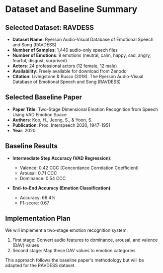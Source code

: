 # Dataset and Baseline Summary

## Selected Dataset: RAVDESS

- **Dataset Name**: Ryerson Audio-Visual Database of Emotional Speech and Song (RAVDESS)
- **Number of Samples**: 1,440 audio-only speech files
- **Number of Emotions**: 8 emotions (neutral, calm, happy, sad, angry, fearful, disgust, surprised)
- **Actors**: 24 professional actors (12 female, 12 male)
- **Availability**: Freely available for download from Zenodo
- **Citation**: Livingstone & Russo (2018). The Ryerson Audio-Visual Database of Emotional Speech and Song (RAVDESS)

## Selected Baseline Paper

- **Paper Title**: Two-Stage Dimensional Emotion Recognition from Speech Using VAD Emotion Space
- **Authors**: Koo, H., Jeong, S., & Yoon, S.
- **Publication**: Proc. Interspeech 2020, 1947-1951
- **Year**: 2020

## Baseline Results

- **Intermediate Step Accuracy (VAD Regression)**:
  - Valence: 0.42 CCC (Concordance Correlation Coefficient)
  - Arousal: 0.71 CCC
  - Dominance: 0.54 CCC

- **End-to-End Accuracy (Emotion Classification)**:
  - Accuracy: 68.4%
  - F1-score: 0.67

## Implementation Plan

We will implement a two-stage emotion recognition system:
1. First stage: Convert audio features to dominance, arousal, and valence (DAV) values
2. Second stage: Map these DAV values to emotion categories

This approach follows the baseline paper's methodology but will be adapted for the RAVDESS dataset.

